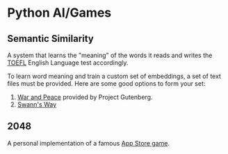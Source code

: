 # Python AI/Games

## Semantic Similarity
A system that learns the "meaning" of the words it reads and writes the [TOEFL](https://www.ets.org/toefl.html) English Language test accordingly.

To learn word meaning and train a custom set of embeddings, a set of text files must be provided. Here are some good options to form your set:
1. [War and Peace](https://www.gutenberg.org/cache/epub/2600/pg2600.txt) provided by Project Gutenberg.
2. [Swann's Way](https://www.gutenberg.org/cache/epub/7178/pg7178.txt)

## 2048
A personal implementation of a famous [App Store game](https://apps.apple.com/us/app/2048/id840919914).
